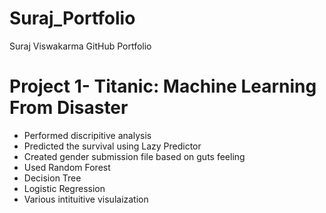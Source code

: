 # Suraj_Portfolio
Suraj Viswakarma GitHub Portfolio 

# Project 1- Titanic: Machine Learning From Disaster 
* Performed discripitive analysis 
* Predicted the survival using Lazy Predictor
* Created gender submission file based on guts feeling 
* Used Random Forest 
* Decision Tree
* Logistic Regression 
* Various intituitive visulaization 
